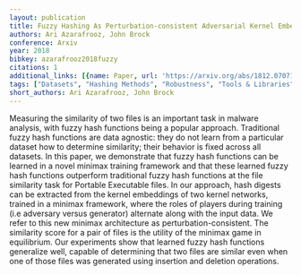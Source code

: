 ```yaml
---
layout: publication
title: Fuzzy Hashing As Perturbation-consistent Adversarial Kernel Embedding
authors: Ari Azarafrooz, John Brock
conference: Arxiv
year: 2018
bibkey: azarafrooz2018fuzzy
citations: 1
additional_links: [{name: Paper, url: 'https://arxiv.org/abs/1812.07071'}]
tags: ["Datasets", "Hashing Methods", "Robustness", "Tools & Libraries"]
short_authors: Ari Azarafrooz, John Brock
---
```

Measuring the similarity of two files is an important task in malware
analysis, with fuzzy hash functions being a popular approach. Traditional fuzzy
hash functions are data agnostic: they do not learn from a particular dataset
how to determine similarity; their behavior is fixed across all datasets. In
this paper, we demonstrate that fuzzy hash functions can be learned in a novel
minimax training framework and that these learned fuzzy hash functions
outperform traditional fuzzy hash functions at the file similarity task for
Portable Executable files. In our approach, hash digests can be extracted from
the kernel embeddings of two kernel networks, trained in a minimax framework,
where the roles of players during training (i.e adversary versus generator)
alternate along with the input data. We refer to this new minimax architecture
as perturbation-consistent. The similarity score for a pair of files is the
utility of the minimax game in equilibrium. Our experiments show that learned
fuzzy hash functions generalize well, capable of determining that two files are
similar even when one of those files was generated using insertion and deletion
operations.